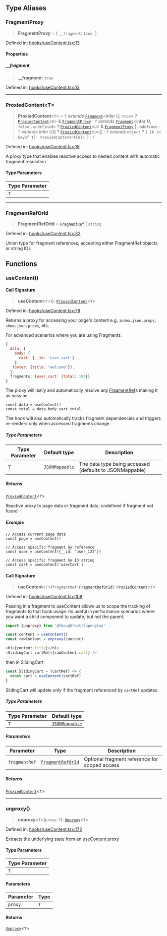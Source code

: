 ## Type Aliases

<a id="fragmentproxy"></a>

### FragmentProxy

> **FragmentProxy** = \{ `__fragment`: `true`; \}

Defined in: [hooks/useContent.tsx:13](https://github.com/thoughtbot/superglue/blob/6828bbda8f8692c93cd2c69d86a8a10fbb351d20/superglue/lib/hooks/useContent.tsx#L13)

#### Properties

<a id="__fragment"></a>

##### \_\_fragment

> **\_\_fragment**: `true`

Defined in: [hooks/useContent.tsx:13](https://github.com/thoughtbot/superglue/blob/6828bbda8f8692c93cd2c69d86a8a10fbb351d20/superglue/lib/hooks/useContent.tsx#L13)

***

<a id="proxiedcontent"></a>

### ProxiedContent\<T\>

> **ProxiedContent**\<`T`\> = `T` *extends* [`Fragment`](types.md#fragment)\<infer U, `true`\> ? [`ProxiedContent`](#proxiedcontent)\<`U`\> & [`FragmentProxy`](#fragmentproxy) : `T` *extends* [`Fragment`](types.md#fragment)\<infer U, `false` \| `undefined`\> ? [`ProxiedContent`](#proxiedcontent)\<`U`\> & [`FragmentProxy`](#fragmentproxy) \| `undefined` : `T` *extends* infer U[] ? [`ProxiedContent`](#proxiedcontent)\<`U`\>[] : `T` *extends* `object` ? `{ [K in keyof T]: ProxiedContent<T[K]> }` : `T`

Defined in: [hooks/useContent.tsx:18](https://github.com/thoughtbot/superglue/blob/6828bbda8f8692c93cd2c69d86a8a10fbb351d20/superglue/lib/hooks/useContent.tsx#L18)

A proxy type that enables reactive access to nested content with automatic fragment resolution

#### Type Parameters

| Type Parameter |
| ------ |
| `T` |

***

<a id="fragmentreforid"></a>

### FragmentRefOrId

> **FragmentRefOrId** = [`FragmentRef`](types.md#fragmentref) \| `string`

Defined in: [hooks/useContent.tsx:32](https://github.com/thoughtbot/superglue/blob/6828bbda8f8692c93cd2c69d86a8a10fbb351d20/superglue/lib/hooks/useContent.tsx#L32)

Union type for fragment references, accepting either FragmentRef objects or string IDs

## Functions

<a id="usecontent"></a>

### useContent()

#### Call Signature

> **useContent**\<`T`\>(): [`ProxiedContent`](#proxiedcontent)\<`T`\>

Defined in: [hooks/useContent.tsx:78](https://github.com/thoughtbot/superglue/blob/6828bbda8f8692c93cd2c69d86a8a10fbb351d20/superglue/lib/hooks/useContent.tsx#L78)

Returns a proxy for accessing your page's content e.g, `index.json.props`,
`show.json.props`, etc.

For advanced scenarios where you are using Fragments.

```js
{
  data: {
    body: {
      cart: {__id: 'user_cart'}
    },
   footer: {title: "welcome"}},
  },
  fragments: {user_cart: {total: 100}}
}
```

The proxy will lazily and automatically resolve any [FragmentRef](types.md#fragmentref)s making it
as easy as

```
const data = useContent()
const total = data.body.cart.total
```

The hook will also automatically tracks fragment dependencies and triggers
re-renders only when accessed fragments change.

##### Type Parameters

| Type Parameter | Default type | Description |
| ------ | ------ | ------ |
| `T` | [`JSONMappable`](types.md#jsonmappable) | The data type being accessed (defaults to JSONMappable) |

##### Returns

[`ProxiedContent`](#proxiedcontent)\<`T`\>

Reactive proxy to page data or fragment data, undefined if fragment not found

##### Example

```tsx
// Access current page data
const page = useContent()

// Access specific fragment by reference
const user = useContent({__id: 'user_123'})

// Access specific fragment by ID string
const cart = useContent('userCart')
```

#### Call Signature

> **useContent**\<`T`\>(`fragmentRef`: [`FragmentRefOrId`](#fragmentreforid)): [`ProxiedContent`](#proxiedcontent)\<`T`\>

Defined in: [hooks/useContent.tsx:108](https://github.com/thoughtbot/superglue/blob/6828bbda8f8692c93cd2c69d86a8a10fbb351d20/superglue/lib/hooks/useContent.tsx#L108)

Passing in a fragment to useContent allows us to scope the tracking of
fragments to that hook usage. Its useful in performance scenarios where you
want a child component to update, but not the parent.

```js
import {unproxy} from '@thoughtbot/superglue'

const content = useContent()
const rawContent = unproxy(content)

<h1>{content.title}</h1>
<SlidingCart cartRef={rawContent.cart} />
```

then in SlidingCart

```js
const SlidingCart = (cartRef) => {
  const cart = useContent(cartRef)
}
```

SlidingCart will update only if the fragment referenced by `cartRef` updates.

##### Type Parameters

| Type Parameter | Default type |
| ------ | ------ |
| `T` | [`JSONMappable`](types.md#jsonmappable) |

##### Parameters

| Parameter | Type | Description |
| ------ | ------ | ------ |
| `fragmentRef` | [`FragmentRefOrId`](#fragmentreforid) | Optional fragment reference for scoped access |

##### Returns

[`ProxiedContent`](#proxiedcontent)\<`T`\>

***

<a id="unproxy"></a>

### unproxy()

> **unproxy**\<`T`\>(`proxy`: `T`): [`Unproxy`](types.md#unproxy)\<`T`\>

Defined in: [hooks/useContent.tsx:172](https://github.com/thoughtbot/superglue/blob/6828bbda8f8692c93cd2c69d86a8a10fbb351d20/superglue/lib/hooks/useContent.tsx#L172)

Extracts the underlying state from an [useContent](#usecontent) proxy

#### Type Parameters

| Type Parameter |
| ------ |
| `T` |

#### Parameters

| Parameter | Type |
| ------ | ------ |
| `proxy` | `T` |

#### Returns

[`Unproxy`](types.md#unproxy)\<`T`\>
